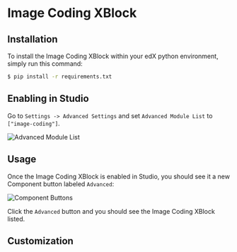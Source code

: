 Image Coding XBlock
=========================

Installation
------------
To install the Image Coding XBlock within your edX python environment, simply run this command:

```bash
$ pip install -r requirements.txt
```

Enabling in Studio
------------------
Go to `Settings -> Advanced Settings` and set `Advanced Module List` to `["image-coding"]`.

![Advanced Module List](docs/img/policy.png)

Usage
------------------
Once the Image Coding XBlock is enabled in Studio, you should see it a new Component button labeled `Advanced`:

![Component Buttons](docs/img/component.png)

Click the `Advanced` button and you should see the Image Coding XBlock listed.


Customization
-------------
